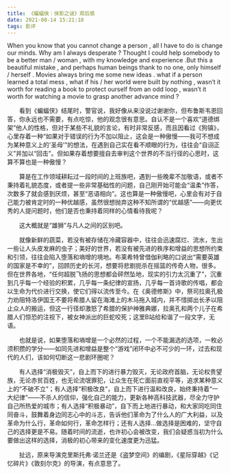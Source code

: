 ```yaml
---
title: 《蝙蝠侠：侠影之谜》观后感
date: 2021-08-14 15:21:18
tags: 影评
---
```


When you know that you cannot change a person , all I have to do is change our minds. Why am I always desperate ? Thought I could help somebody to be a better man / woman , with my knowledge  and experience .But this a beautiful  mistake , and perhaps human beings thank to no one, only himself / herself .
Movies always bring me some new ideas . what if a person learned a total mess , what if his / her world were built by nothing , wasn’t it worth for reading a book to protect ourself from an odd loop , wasn’t it worth for watching a movie to grasp another advance mind ? 

&emsp;&emsp;看到《蝙蝠侠》结尾时，警官说，我好像从来没说过谢谢你，但布鲁斯韦恩回答，你永远也不需要，有点吃惊，他的观念很有意思。自认不是一个喜欢“道德绑架”他人的性格，但对于某些不礼貌的言论，有时非常反感，而且因看过《狗镇》，心里存着一种“如果对于错误的行为不加以阻止，这会是一种傲慢——我可不想成为某种意义上的'圣母'”的想法，在遇到自己实在看不顺眼的行为，往往会“自诩正义”并加以“回击”。但如果存着想要擅自去审判这个世界的不当行径的心思时，这算不算也是一种傲慢？
<!-- more -->
&emsp;&emsp;算是在工作领域耕耘过一段时间的上班族吧，遇到一些晚辈不加敬语，或者不秉持着礼貌态度，或者提一些非常基础性的问题，自己刚开始可能会“温柔”作答，次数多了就会感到厌烦，甚至“恶语相向”。这也算是一种傲慢吧，心里会有对于自己能力被肯定时的一种优越感，虽然很想抛弃这种不知所谓的“优越感”——向更优秀的人提问题时，他们是否也秉持着同样的心情看待我呢？

&emsp;&emsp;这大概就是“雄狮”与凡人之间的区别吧。

&emsp;&emsp;就像新鲜的蔬菜，若没有被存储在冷藏容器中，往往会迅速腐烂、流水，生出一些让人头皮发麻的虫子；美好的世界，若没有被先进的秩序和增益的思想所约束和引领，往往会陷入堕落和墒增的境地。布莱希特曾借伽利略的口说出“需要英雄的国家是不幸的”，回顾历史的长河，想要将悲剧扼杀在摇篮的传奇人物，很多。但在世界各地，“任何超脱飞扬的思想都会砰然坠地，现实的引力太沉重了”，沉重到几乎每一个经验的积累，几乎每一条纪律的宣扬，几乎每一首诗歌的传唱，都会以生命为代价进行交换，使它们得以流传至今。在《奥德修斯》中，祭司拉奥孔极力劝阻特洛伊国王不要将希腊人留在海滩上的木马拖入城内，并不惜掷出长矛以阻止众人的搬运，但这一行径却激怒了希腊的保护神雅典娜，拉奥孔和两个儿子在希腊人们惊恐的注视下，被女神派出的巨蛇咬死；这里B站给和谐了一段文字，无语。

&emsp;&emsp;也就是说，如果堕落和墒增是一个必然的过程，一个不能漏选的选项，一枚必须积攒的学分——如同先进和增益是整个“游戏”闭环中必不可少的一环，过去和现代的人们，该如何切断这一悲剧环圈呢？

&emsp;&emsp;有人选择“消极毁灭”，自上而下的进行暴力毁灭，无论政府首脑，无论权贵望族，无论赤贫百姓，也无论流氓罪犯，让众生在死亡面前直视平等，追求某种意义上的“不破不立”；有人选择“积极改良”，自上而下进行温和改良，始终秉持着“一大纪律”——不杀人的信仰，强化自己的能力，更新各种高科技武器，尽全力守护自己所热爱的城市；有人选择“积极暴动”，自下而上地进行暴动，和大家同吃同住同奋斗，鼓舞着身边同志心中的斗志，告诉他们革命为了什么人的广大利益，以及革命为什么行，革命如何行，革命怎样行；还有人选择…做选择是困难的，坚守自己的选择更是不易。随着时间的流逝，也许初心会被改变，我们会疑惑当初为什么要做出这样的选择，消极的初心带来的变化速度更为迅猛。

&emsp;&emsp;扯远，原来导演克里斯托弗·诺兰还是《盗梦空间》的编剧，《星际穿越》《记忆碎片》《敦刻尔克》的导演，有点意思了。 